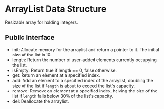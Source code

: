 # ArrayList Data Structure

Resizable array for holding integers.

## Public Interface

- init: Allocate memory for the arraylist and return a pointer to it. The initial size of the list is 10. 
- length: Return the number of user-added elements currently occupying the list.
- isEmpty: Return true if length == 0, false otherwise.
- get: Return an element at a specified index.
- add: Add an element to a specified index of the arraylist, doubling the size of the list if `length` is about to exceed the list's capacity.
- remove: Remove an element at a specified index, halving the size of the list if `length` falls below 30% of the list's capacity.
- del: Deallocate the arraylist.
